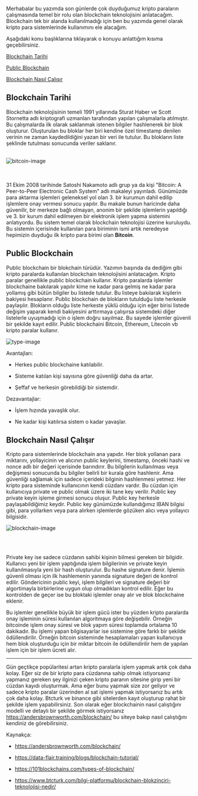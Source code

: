 Merhabalar bu yazımda son günlerde çok duyduğumuz kripto paraların çalışmasında temel bir rolu olan blockchain teknolojisini anlatacağım. Blockchain tek bir alanda kullanılmadığı için ben bu yazımda genel olarak kripto para sistemlerinde kullanımını ele alacağım.

Aşağıdaki konu başlıklarına tıklayarak o konuyu anlattığım kısıma geçebilirsiniz.

[Blockchain Tarihi](#m1)

[Public Blockchain](#m2)

[Blockchain Nasıl Çalışır](#m3)

<div id="m1"></div>

## Blockchain Tarihi

Blockchain teknolojisinin temeli 1991 yıllarında Sturat Haber ve Scott Stornetta adlı kriptografi uzmanları tarafından yapılan çalışmalarla atılmıştır. Bu çalışmalarda ilk olarak saklanmak istenen bilgiler hashlenerek bir blok oluşturur. Oluşturulan bu bloklar her biri kendine özel timestamp denilen verinin ne zaman kaydedildiğini yazan bir veri ile tutulur. Bu blokların liste şeklinde tutulması sonucunda veriler saklanır.
<br></br>

<img src="./bitcoin.png" alt="bitcoin-image"/>


<br></br>
31 Ekim 2008 tarihinde Satoshi Nakamoto adlı grup ya da kişi "Bitcoin: A Peer-to-Peer Electronic Cash System" adlı makaleyi yayınladı. Günümüzde para aktarma işlemleri geleneksel yol olan 3. bir kurumun dahil edilip işlemlere onay vermesi sonucu yapılır. Bu makale bunun haricinde daha güvenilir, bir merkeze bağlı olmayan, anonim bir şekilde işlemlerin yapıldığı ve 3. bir kurum dahil edilmeyen bir elektronik işlem yapma sistemini anlatıyordu. Bu sistem temel olarak blockchain teknolojisi üzerine kuruluydu. Bu sistemin içerisinde kullanılan para biriminin ismi artık neredeyse hepimizin duyduğu ilk kripto para birimi olan <b>Bitcoin</b>.


<div id="m2"></div>

## Public Blockchain

Public blockchain bir blokchain türüdür. Yazımın başında da dediğim gibi kripto paralarda kullanılan blockchain teknolojisini anlatacağım. Kripto paralar genellikle public blockchain kullanır. Kripto paralarda işlemler blockchaine bakılarak yapılır kime ne kadar para gelmiş ne kadar para yollamış gibi bütün bilgiler bu listede tutulur. Bu listeye bakılarak kişilerin bakiyesi hesaplanır. Public blockchain de blokların tutulduğu liste herkesle paylaşılır. Blokların olduğu liste herkeste yüklü olduğu için eğer birisi listede değişim yaparak kendi bakiyesini arttırmaya çalışırsa sistemdeki diğer listelerle uyuşmadığı için o işlem doğru sayılmaz. Bu sayede işlemler güvenli bir şekilde kayıt edilir. Public blockchaini Bitcoin, Ethereum, Litecoin vb kripto paralar kullanır. 

<img src="./blocktype.png" alt="type-image"  />

Avantajları:

* Herkes public blockchaine katılabilir.

* Sisteme katılan kişi sayısına göre güvenliği daha da artar.

* Şeffaf ve herkesin görebildiği bir sistemdir.

Dezavantajlar:

* İşlem hızında yavaşlık olur.

* Ne kadar kişi katılırsa sistem o kadar yavaşlar.


<div id="m3"></div>

## Blockchain Nasıl Çalışır

Kripto para sistemlerinde blockchain ana yapıdır. Her blok  yollanan para miktarını, yollayicinin ve alıcının public keylerini, timestamp, önceki hashi ve nonce adlı bir değeri içerisinde barındırır. Bu bilgilerin kullanılması veya değişmesi sonucunda bu bilgiler belirli bir kurala göre hashlenir. Ama güvenliği sağlamak için sadece içerideki bilginin hashlenmesi yetmez. Her kripto para sisteminde kullanıcının kendi cüzdanı vardır. Bu cüzdan için kullanıcıya private ve public olmak üzere iki tane key verilir. Public key private keyin işleme girmesi sonucu oluşur. Public key herkesle paylaşabildiğimiz keydir. Public key günümüzde kullandığımız IBAN bilgisi gibi, para yollarken veya para alırken işlemlerde gözüken alıcı veya yollayıcı bilgisidir. 

<img src="./blocks.png" alt="blockchain-image"  />

<br></br>

Private key ise sadece cüzdanın sahibi kişinin bilmesi gereken bir bilgidir. Kullanıcı yeni bir işlem yaptığında işlem bilgilerinin ve private keyin kullanılmasıyla yeni bir hash oluşturulur. Bu hashe signature denir. İşlemin güvenli olması için ilk hashlemenin yanında signature değeri de kontrol edilir. Göndericinin public keyi, işlem bilgileri ve signature değeri bir algortimayla birbirlerine uygun olup olmadıkları kontrol edilir. Eğer bu kontrolden de geçer ise bu bloktaki işlemler onay alır ve blok blockchaine eklenir.

Bu işlemler genellikle büyük bir işlem gücü ister bu yüzden kripto paralarda onay işleminin süresi kullanılan algoritmaya göre değişebilir. Örneğin bitcoinde işlem onay süresi ve blok yapım süresi toplamda ortalama 10 dakikadır. Bu işlemi yapan bilgisayarlar ise sistemine göre farklı bir şekilde ödüllendirilir. Örneğin bitcoin sisteminde hesaplamaları yapan kullanıcıya hem blok oluşturduğu için bir miktar bitcoin ile ödüllendirilir hem de yapılan işlem için bir işlem ücreti alır. 

---

Gün geçtikçe popülaritesi artan kripto paralarla işlem yapmak artık çok daha kolay. Eğer siz de bir kripto para cüzdanına sahip olmak istiyorsanız yapmanız gereken şey ilginizi çeken kripto paranın sitesine girip yeni bir cüzdan kayıdı oluşturmak. Ama eğer bunu yapmak size zor geliyor ve sadece kripto paralar üzerinden al sat işlemi yapmak istiyorsanız bu artık çok daha kolay. Btcturk ve binance gibi sitelerden kayıt oluşturup rahat bir şekilde işlem yapabilirsiniz. Son olarak eğer blockchainin nasıl çalıştığını modelli ve detaylı bir şekilde görmek istiyorsanız <https://andersbrownworth.com/blockchain/> bu siteye bakıp nasıl çalıştığını kendiniz de görebilirsiniz.

Kaynakça:

* <https://andersbrownworth.com/blockchain/>

* <https://data-flair.training/blogs/blockchain-tutorial/>

* <https://101blockchains.com/types-of-blockchain/>

* <https://www.btcturk.com/bilgi-platformu/blockchain-blokzinciri-teknolojisi-nedir/>
